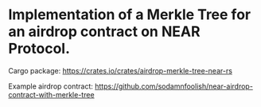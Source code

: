 # Implementation of a Merkle Tree for an airdrop contract on NEAR Protocol.  
  
Cargo package: https://crates.io/crates/airdrop-merkle-tree-near-rs  
  
Example airdrop contract: https://github.com/sodamnfoolish/near-airdrop-contract-with-merkle-tree  